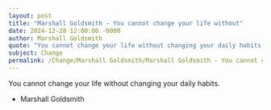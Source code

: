 ```yaml
---
layout: post
title: "Marshall Goldsmith - You cannot change your life without"
date: 2024-12-28 12:00:00 -0000
author: Marshall Goldsmith
quote: "You cannot change your life without changing your daily habits."
subject: Change
permalink: /Change/Marshall Goldsmith/Marshall Goldsmith - You cannot change your life without
---
```


You cannot change your life without changing your daily habits.

- Marshall Goldsmith
